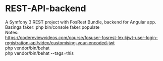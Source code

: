 REST-API-backend
==========

A Symfony 3 REST project with FosRest Bundle, backend for Angular app.
<br>
Bazinga faker:
php bin/console faker:populate
<br>
Notes:
<br>
https://codereviewvideos.com/course/fosuser-fosrest-lexikjwt-user-login-registration-api/video/customising-your-encoded-jwt
<br>
php vendor/bin/behat
<br>
php vendor/bin/behat --tags=this


